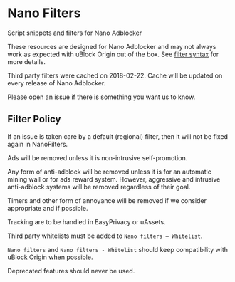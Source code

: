 # Nano Filters

Script snippets and filters for Nano Adblocker

These resources are designed for Nano Adblocker and may not always work as
expected with uBlock Origin out of the box. See
[filter syntax](https://github.com/NanoAdblocker/NanoCore/blob/master/notes/filter-syntax.MD)
for more details.

Third party filters were cached on 2018-02-22. Cache will be updated on every
release of Nano Adblocker.

Please open an issue if there is something you want us to know.

## Filter Policy

If an issue is taken care by a default (regional) filter, then it will not be
fixed again in NanoFilters.

Ads will be removed unless it is non-intrusive self-promotion.

Any form of anti-adblock will be removed unless it is for an automatic mining
wall or for ads reward system. However, aggressive and intrusive anti-adblock
systems will be removed regardless of their goal.

Timers and other form of annoyance will be removed if we consider appropriate
and if possible.

Tracking are to be handled in EasyPrivacy or uAssets.

Third party whitelists must be added to `Nano filters – Whitelist`.

`Nano filters` and `Nano filters - Whitelist` should keep compatibility with
uBlock Origin when possible.

Deprecated features should never be used.
